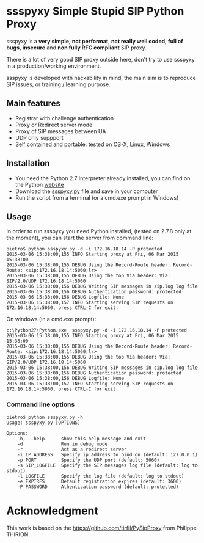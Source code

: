 # ssspyxy Simple Stupid SIP Python Proxy

ssspyxy is a **very simple**, **not performat**, **not really well coded**, **full of bugs**, **insecure** and **non fully RFC compliant** SIP proxy.

There is a lot of very good SIP proxy outside here, don't try to use ssspyxy in a production/working environment.

ssspyxy is developed with hackability in mind, the main aim is to reproduce SIP issues, or training / learning purpose.

## Main features

- Registrar with challenge authentication
- Proxy or Redirect server mode
- Proxy of SIP messages between UA
- UDP only suppport
- Self contained and portable: tested on OS-X, Linux, Windows

## Installation

- You need the Python 2.7 interpreter already installed, you can find on the Python [website](http://www.python.org)
- Download the [ssspyxy.py](https://raw.githubusercontent.com/pbertera/ssspyxy/master/ssspyxy.py) file and save in your computer
- Run the script from a terminal (or a cmd.exe prompt in Windows)

## Usage

In order to run ssspyxy you need Python installed, (tested on 2.7.8 only at the moment), you can start the server from command line:

    pietro$ python ssspyxy.py -d -i 172.16.18.14 -P protected
    2015-03-06 15:38:00,155 INFO Starting proxy at Fri, 06 Mar 2015 15:38:00 
    2015-03-06 15:38:00,155 DEBUG Using the Record-Route header: Record-Route: <sip:172.16.18.14:5060;lr>
    2015-03-06 15:38:00,155 DEBUG Using the top Via header: Via: SIP/2.0/UDP 172.16.18.14:5060
    2015-03-06 15:38:00,156 DEBUG Writing SIP messages in sip.log log file
    2015-03-06 15:38:00,156 DEBUG Authentication password: protected
    2015-03-06 15:38:00,156 DEBUG Logfile: None
    2015-03-06 15:38:00,157 INFO Starting serving SIP requests on 172.16.18.14:5060, press CTRL-C for exit.

On windows (in a cmd.exe prompt):

    c:\Python27\Python.exe  ssspyxy.py -d -i 172.16.18.14 -P protected
    2015-03-06 15:38:00,155 INFO Starting proxy at Fri, 06 Mar 2015 15:38:00 
    2015-03-06 15:38:00,155 DEBUG Using the Record-Route header: Record-Route: <sip:172.16.18.14:5060;lr>
    2015-03-06 15:38:00,155 DEBUG Using the top Via header: Via: SIP/2.0/UDP 172.16.18.14:5060
    2015-03-06 15:38:00,156 DEBUG Writing SIP messages in sip.log log file
    2015-03-06 15:38:00,156 DEBUG Authentication password: protected
    2015-03-06 15:38:00,156 DEBUG Logfile: None
    2015-03-06 15:38:00,157 INFO Starting serving SIP requests on 172.16.18.14:5060, press CTRL-C for exit.
    
### Command line options

    pietro$ python ssspyxy.py -h
    Usage: ssspyxy.py [OPTIONS]
    
    Options:
        -h, --help      show this help message and exit
        -d              Run in debug mode
        -r              Act as a redirect server
        -i IP_ADDRESS   Specify ip address to bind on (default: 127.0.0.1)
        -p PORT         Specify the UDP port (default: 5060)
        -s SIP_LOGFILE  Specify the SIP messages log file (default: log to stdout)
        -l LOGFILE      Specify the log file (default: log to stdout)
        -e EXPIRES      Default registration expires (default: 3600)
        -P PASSWORD     Athentication password (default: protected)

# Acknowledgment

This work is based on the https://github.com/tirfil/PySipProxy from Philippe THIRION.
